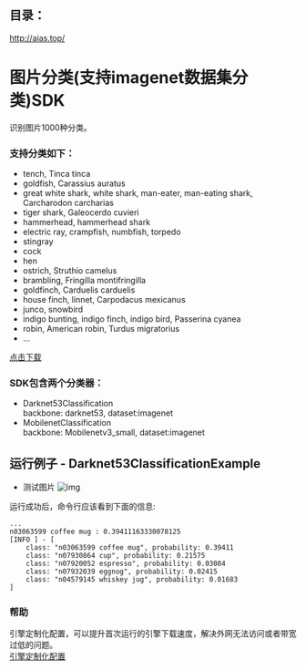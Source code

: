 ## 目录：
http://aias.top/


# 图片分类(支持imagenet数据集分类)SDK
识别图片1000种分类。

### 支持分类如下：
-  tench, Tinca tinca
-  goldfish, Carassius auratus
-  great white shark, white shark, man-eater, man-eating shark, Carcharodon carcharias
-  tiger shark, Galeocerdo cuvieri
-  hammerhead, hammerhead shark
-  electric ray, crampfish, numbfish, torpedo
-  stingray
-  cock
-  hen
-  ostrich, Struthio camelus
-  brambling, Fringilla montifringilla
-  goldfinch, Carduelis carduelis
-  house finch, linnet, Carpodacus mexicanus
-  junco, snowbird
-  indigo bunting, indigo finch, indigo bird, Passerina cyanea
-  robin, American robin, Turdus migratorius
- ...

[点击下载](https://aias-home.oss-cn-beijing.aliyuncs.com/AIAS/classification_imagenet_sdk/synset.txt)

### SDK包含两个分类器：
-  Darknet53Classification   
backbone: darknet53, dataset:imagenet
-  MobilenetClassification   
backbone: Mobilenetv3_small, dataset:imagenet

## 运行例子 - Darknet53ClassificationExample
- 测试图片
![img](https://aias-home.oss-cn-beijing.aliyuncs.com/AIAS/classification_imagenet_sdk/cup.jpeg)

运行成功后，命令行应该看到下面的信息:
```text
...
n03063599 coffee mug : 0.39411163330078125
[INFO ] - [
	class: "n03063599 coffee mug", probability: 0.39411
	class: "n07930864 cup", probability: 0.21575
	class: "n07920052 espresso", probability: 0.03084
	class: "n07932039 eggnog", probability: 0.02415
	class: "n04579145 whiskey jug", probability: 0.01683
]
```

### 帮助 
引擎定制化配置，可以提升首次运行的引擎下载速度，解决外网无法访问或者带宽过低的问题。         
[引擎定制化配置](http://aias.top/engine_cpu.html)